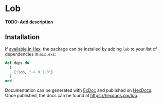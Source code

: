 # Lob

**TODO: Add description**

## Installation

If [available in Hex](https://hex.pm/docs/publish), the package can be installed
by adding `lob` to your list of dependencies in `mix.exs`:

```elixir
def deps do
  [
    {:lob, "~> 0.1.0"}
  ]
end
```

Documentation can be generated with [ExDoc](https://github.com/elixir-lang/ex_doc)
and published on [HexDocs](https://hexdocs.pm). Once published, the docs can
be found at <https://hexdocs.pm/lob>.


